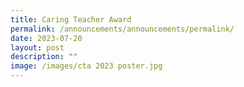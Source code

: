 ```yaml
---
title: Caring Teacher Award
permalink: /announcements/announcements/permalink/
date: 2023-07-20
layout: post
description: ""
image: /images/cta 2023 poster.jpg
---
```

